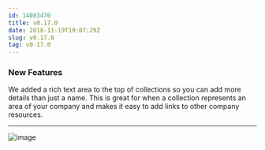 ```yaml
---
id: 14083470
title: v0.17.0
date: 2018-11-19T19:07:29Z
slug: v0.17.0
tag: v0.17.0
---
```

    
### New Features

We added a rich text area to the top of collections so you can add more details than just a name. This is great for when a collection represents an area of your company and makes it easy to add links to other company resources.

---

![image](https://user-images.githubusercontent.com/380914/48729101-9b4a9b80-ebeb-11e8-919c-f12144012351.png)





      
